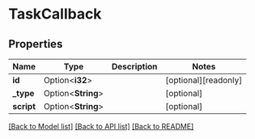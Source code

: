 # TaskCallback

## Properties

Name | Type | Description | Notes
------------ | ------------- | ------------- | -------------
**id** | Option<**i32**> |  | [optional][readonly]
**_type** | Option<**String**> |  | [optional]
**script** | Option<**String**> |  | [optional]

[[Back to Model list]](../README.md#documentation-for-models) [[Back to API list]](../README.md#documentation-for-api-endpoints) [[Back to README]](../README.md)


